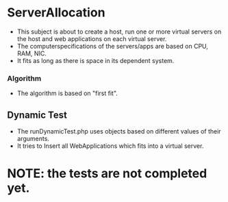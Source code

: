 # ServerAllocation

- This subject is about to create a host, run one or more virtual servers on the host and web applications on each virtual server.
- The computerspecifications of the servers/apps are based on CPU, RAM, NIC.
- It fits as long as there is space in its dependent system.

### Algorithm
- The algorithm is based on "first fit".

## Dynamic Test
- The runDynamicTest.php uses objects based on different values of their arguments.
- It tries to Insert all WebApplications which fits into a virtual server.

# NOTE: the tests are not completed yet.
